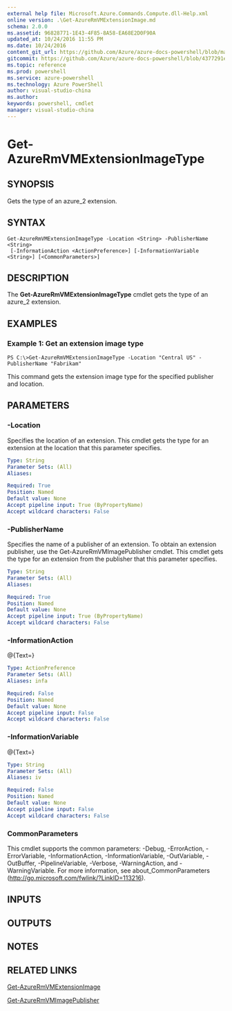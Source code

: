 ```yaml
---
external help file: Microsoft.Azure.Commands.Compute.dll-Help.xml
online version: .\Get-AzureRmVMExtensionImage.md
schema: 2.0.0
ms.assetid: 96828771-1E43-4F85-8A58-EA68E2D0F90A
updated_at: 10/24/2016 11:55 PM
ms.date: 10/24/2016
content_git_url: https://github.com/Azure/azure-docs-powershell/blob/master/azureps-cmdlets-docs/ResourceManager/AzureRM.Compute/v1.3.4/Get-AzureRmVMExtensionImageType.md
gitcommit: https://github.com/Azure/azure-docs-powershell/blob/4377291ee360e58e2c1c5d644155daf6a0279055/azureps-cmdlets-docs/ResourceManager/AzureRM.Compute/v1.3.4/Get-AzureRmVMExtensionImageType.md
ms.topic: reference
ms.prod: powershell
ms.service: azure-powershell
ms.technology: Azure PowerShell
author: visual-studio-china
ms.author: 
keywords: powershell, cmdlet
manager: visual-studio-china
---
```


# Get-AzureRmVMExtensionImageType

## SYNOPSIS
Gets the type of an azure_2 extension.

## SYNTAX

```
Get-AzureRmVMExtensionImageType -Location <String> -PublisherName <String>
 [-InformationAction <ActionPreference>] [-InformationVariable <String>] [<CommonParameters>]
```

## DESCRIPTION
The **Get-AzureRmVMExtensionImageType** cmdlet gets the type of an azure_2 extension.

## EXAMPLES

### Example 1: Get an extension image type
```
PS C:\>Get-AzureRmVMExtensionImageType -Location "Central US" -PublisherName "Fabrikam"
```

This command gets the extension image type for the specified publisher and location.

## PARAMETERS

### -Location
Specifies the location of an extension.
This cmdlet gets the type for an extension at the location that this parameter specifies.

```yaml
Type: String
Parameter Sets: (All)
Aliases: 

Required: True
Position: Named
Default value: None
Accept pipeline input: True (ByPropertyName)
Accept wildcard characters: False
```

### -PublisherName
Specifies the name of a publisher of an extension.
To obtain an extension publisher, use the Get-AzureRmVMImagePublisher cmdlet.
This cmdlet gets the type for an extension from the publisher that this parameter specifies.

```yaml
Type: String
Parameter Sets: (All)
Aliases: 

Required: True
Position: Named
Default value: None
Accept pipeline input: True (ByPropertyName)
Accept wildcard characters: False
```

### -InformationAction
@{Text=}

```yaml
Type: ActionPreference
Parameter Sets: (All)
Aliases: infa

Required: False
Position: Named
Default value: None
Accept pipeline input: False
Accept wildcard characters: False
```

### -InformationVariable
@{Text=}

```yaml
Type: String
Parameter Sets: (All)
Aliases: iv

Required: False
Position: Named
Default value: None
Accept pipeline input: False
Accept wildcard characters: False
```

### CommonParameters
This cmdlet supports the common parameters: -Debug, -ErrorAction, -ErrorVariable, -InformationAction, -InformationVariable, -OutVariable, -OutBuffer, -PipelineVariable, -Verbose, -WarningAction, and -WarningVariable. For more information, see about_CommonParameters (http://go.microsoft.com/fwlink/?LinkID=113216).

## INPUTS

## OUTPUTS

## NOTES

## RELATED LINKS

[Get-AzureRmVMExtensionImage](./Get-AzureRmVMExtensionImage.md)

[Get-AzureRmVMImagePublisher](./Get-AzureRmVMImagePublisher.md)



